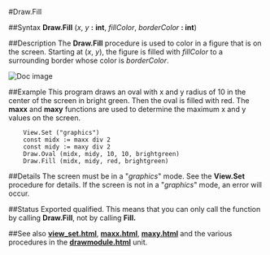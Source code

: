 
#Draw.Fill

##Syntax
**Draw.Fill** (_x_, _y_ **:** **int**, _fillColor_, _borderColor_ **: int**)



##Description
The **Draw.Fill** procedure is used to color in a figure that is on the screen. Starting at (_x_, _y_), the figure is filled with _fillColor_ to a surrounding border whose color is _borderColor_.

![Doc image](draw_fill01.gif)


##Example
This program draws an oval with x and y radius of 10 in the center of the screen in bright green. Then the oval is filled with red. The **maxx** and **maxy** functions are used to determine the maximum x and y values on the screen.



        View.Set ("graphics")
        const midx := maxx div 2
        const midy := maxy div 2
        Draw.Oval (midx, midy, 10, 10, brightgreen)
        Draw.Fill (midx, midy, red, brightgreen)
##Details
The screen must be in a "_graphics_" mode. See the **View.Set** procedure for details. If the screen is not in a "_graphics_" mode, an error will occur.



##Status
Exported qualified.
This means that you can only call the function by calling **Draw.Fill**, not by calling **Fill.**



##See also
**[view_set.html](View.Set)**, **[maxx.html](maxx)**, **[maxy.html](maxy)** and the various procedures in the **[drawmodule.html](Draw)** unit.


